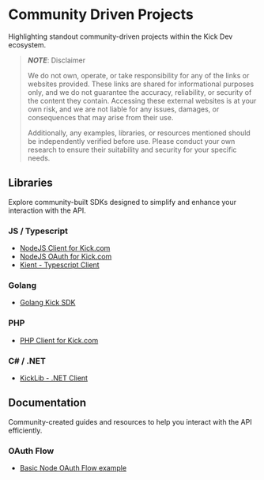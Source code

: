 # Community Driven Projects

Highlighting standout community-driven projects within the Kick Dev ecosystem.

> **_NOTE_**: Disclaimer
> 
> We do not own, operate, or take responsibility for any of the links or websites provided. These links are shared for informational purposes only, and we do not guarantee the accuracy, reliability, or security of the content they contain. Accessing these external websites is at your own risk, and we are not liable for any issues, damages, or consequences that may arise from their use.
> 
> Additionally, any examples, libraries, or resources mentioned should be independently verified before use. Please conduct your own research to ensure their suitability and security for your specific needs.

## Libraries

Explore community-built SDKs designed to simplify and enhance your interaction with the API.

### JS / Typescript

- [NodeJS Client for Kick.com](https://www.npmjs.com/package/@botk4cp3r/kick.js)
- [NodeJS OAuth for Kick.com](https://www.npmjs.com/package/kick-auth)
- [Kient - Typescript Client](https://github.com/zSoulweaver/kient)

### Golang

- [Golang Kick SDK](https://github.com/glichtv/kick-sdk)

### PHP
- [PHP Client for Kick.com](https://github.com/danielhe4rt/kick-php-sdk)

### C# / .NET

- [KickLib - .NET Client](https://github.com/Bukk94/KickLib)

## Documentation

Community-created guides and resources to help you interact with the API efficiently.

### OAuth Flow

- [Basic Node OAuth Flow example](https://gist.github.com/ACPixel/bd71dc716126153e04e41700e8a8820e)
